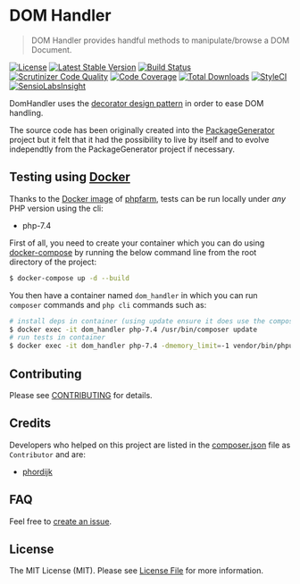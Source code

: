 # DOM Handler

> DOM Handler provides handful methods to manipulate/browse a DOM Document.

[![License](https://poser.pugx.org/wsdltophp/domhandler/license)](https://packagist.org/packages/wsdltophp/domhandler)
[![Latest Stable Version](https://poser.pugx.org/wsdltophp/domhandler/version.png)](https://packagist.org/packages/wsdltophp/domhandler)
[![Build Status](https://travis-ci.org/WsdlToPhp/DomHandler.svg)](https://travis-ci.org/WsdlToPhp/DomHandler)
[![Scrutinizer Code Quality](https://scrutinizer-ci.com/g/WsdlToPhp/DomHandler/badges/quality-score.png)](https://scrutinizer-ci.com/g/WsdlToPhp/DomHandler/)
[![Code Coverage](https://scrutinizer-ci.com/g/WsdlToPhp/DomHandler/badges/coverage.png)](https://scrutinizer-ci.com/g/WsdlToPhp/DomHandler/)
[![Total Downloads](https://poser.pugx.org/wsdltophp/domhandler/downloads)](https://packagist.org/packages/wsdltophp/domhandler)
[![StyleCI](https://styleci.io/repos/87977980/shield)](https://styleci.io/repos/87977980)
[![SensioLabsInsight](https://insight.sensiolabs.com/projects/6bac01d7-5243-4682-9264-8166407c8a30/mini.png)](https://insight.sensiolabs.com/projects/6bac01d7-5243-4682-9264-8166407c8a30)

DomHandler uses the [decorator design pattern](https://en.wikipedia.org/wiki/Decorator_pattern) in order to ease DOM handling.

The source code has been originally created into the [PackageGenerator](https://github.com/WsdlToPhp/PackageGenerator) project but it felt that it had the possibility to live by itself and to evolve independtly from the PackageGenerator project if necessary.

## Testing using [Docker](https://www.docker.com/)
Thanks to the [Docker image](https://hub.docker.com/r/splitbrain/phpfarm) of [phpfarm](https://github.com/fpoirotte/phpfarm), tests can be run locally under *any* PHP version using the cli:
- php-7.4

First of all, you need to create your container which you can do using [docker-compose](https://docs.docker.com/compose/) by running the below command line from the root directory of the project:
```bash
$ docker-compose up -d --build
```

You then have a container named `dom_handler` in which you can run `composer` commands and `php cli` commands such as:
```bash
# install deps in container (using update ensure it does use the composer.lock file if there is any)
$ docker exec -it dom_handler php-7.4 /usr/bin/composer update
# run tests in container
$ docker exec -it dom_handler php-7.4 -dmemory_limit=-1 vendor/bin/phpunit
```

## Contributing

Please see [CONTRIBUTING](.github/CONTRIBUTING.md) for details.

## Credits

Developers who helped on this project are listed in the [composer.json](composer.json#L8) file as `Contributor` and are:
- [phordijk](https://github.com/phordijk)

## FAQ

Feel free to [create an issue](https://github.com/WsdlToPhp/DomHandler/issues/new).

## License

The MIT License (MIT). Please see [License File](LICENSE) for more information.

